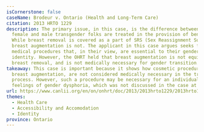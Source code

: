 ```yaml
---
isCornerstone: false
caseName: Brodeur v. Ontario (Health and Long-Term Care)
citation: 2013 HRTO 1229
description: The primary issue, in this case, is the difference between how
  female and male transgender folks are treated in the provision of benefits.
  While breast removal is covered as a part of SRS (Sex Reassignment Surgery),
  breast augmentation is not. The applicant in this case argues seeks funding of
  medical procedures that, in their view, are essential to their gender
  identity. However, the OHRT held that breast augmentation is not equivalent to
  breast removal, and is not medically necessary for gender transition.
takeaway: This case is important because it shows how cosmetic procedures, like
  breast augmentation, are not considered medically necessary in the transition
  process. However, such a procedure may be necessary for an individual to avoid
  feelings of gender dysphoria, which was not discussed in the case at hand.
url: https://www.canlii.org/en/on/onhrt/doc/2013/2013hrto1229/2013hrto1229.html?resultIndex=1
themes:
  - Health Care
  - Accessibility and Accomodation
  - Identity
province: Ontario
---
```


